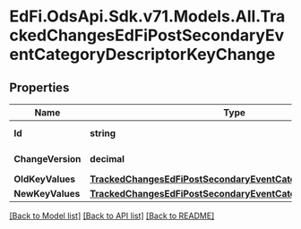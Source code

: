# EdFi.OdsApi.Sdk.v71.Models.All.TrackedChangesEdFiPostSecondaryEventCategoryDescriptorKeyChange

## Properties

Name | Type | Description | Notes
------------ | ------------- | ------------- | -------------
**Id** | **string** | Resource identifier | [optional] 
**ChangeVersion** | **decimal** | Change version | [optional] 
**OldKeyValues** | [**TrackedChangesEdFiPostSecondaryEventCategoryDescriptorKey**](TrackedChangesEdFiPostSecondaryEventCategoryDescriptorKey.md) |  | [optional] 
**NewKeyValues** | [**TrackedChangesEdFiPostSecondaryEventCategoryDescriptorKey**](TrackedChangesEdFiPostSecondaryEventCategoryDescriptorKey.md) |  | [optional] 

[[Back to Model list]](../../README.md#documentation-for-models) [[Back to API list]](../../README.md#documentation-for-api-endpoints) [[Back to README]](../../README.md)

